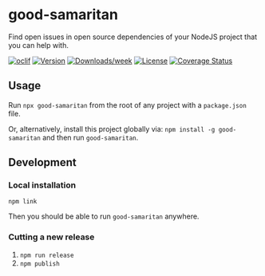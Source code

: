 # good-samaritan

Find open issues in open source dependencies of your NodeJS project that you can help with.

[![oclif](https://img.shields.io/badge/cli-oclif-brightgreen.svg)](https://oclif.io)
[![Version](https://img.shields.io/npm/v/good-samaritan.svg)](https://npmjs.org/package/good-samaritan)
[![Downloads/week](https://img.shields.io/npm/dw/good-samaritan.svg)](https://npmjs.org/package/good-samaritan)
[![License](https://img.shields.io/npm/l/good-samaritan.svg)](https://github.com/stdavis/good-samaritan/blob/master/package.json)
[![Coverage Status](https://coveralls.io/repos/github/stdavis/good-samaritan/badge.svg?branch=master)](https://coveralls.io/github/stdavis/good-samaritan?branch=master)

## Usage

Run `npx good-samaritan` from the root of any project with a `package.json` file.

Or, alternatively, install this project globally via: `npm install -g good-samaritan` and then run `good-samaritan`.

## Development

### Local installation

`npm link`

Then you should be able to run `good-samaritan` anywhere.

### Cutting a new release

1. `npm run release`
1. `npm publish`
